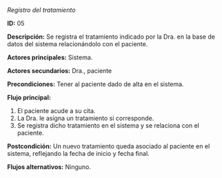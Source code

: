 *Registro del tratamiento*  

**ID:** 05  

**Descripción:** Se registra el tratamiento indicado por la Dra. en la base de datos del sistema relacionándolo con el paciente.  

**Actores principales:** Sistema.  

**Actores secundarios:** Dra., paciente  

**Precondiciones:** Tener al paciente dado de alta en el sistema.  

**Flujo principal:**  

1. El paciente acude a su cita.
2. La Dra. le asigna un tratamiento si corresponde.
3. Se registra dicho tratamiento en el sistema y se relaciona con el paciente.  

**Postcondición:** Un nuevo tratamiento queda asociado al paciente en el sistema, reflejando la fecha de inicio y fecha final.  

**Flujos alternativos:** Ninguno.
